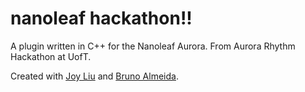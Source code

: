 # nanoleaf hackathon!!

A plugin written in C++ for the Nanoleaf Aurora. From Aurora Rhythm Hackathon at UofT.

Created with [Joy Liu](https://github.com/Joyliu290) and [Bruno Almeida](https://github.com/brunofalmeida).
